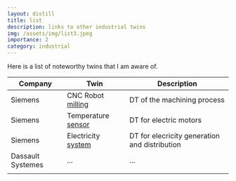 ```yaml
---
layout: distill
title: list
description: links to other industrial twins
img: /assets/img/list3.jpeg
importance: 2
category: industrial
---
```



Here is a list of noteworthy twins that I am aware of.

| Company          | Twin | Description |
|------------------|------|-------------|
| Siemens          | CNC Robot [milling](https://new.siemens.com/global/en/products/automation/systems/sinumerik-one.html) | DT of the machining process        |
| Siemens          | Temperature [sensor](https://youtu.be/86vkjykbHRM) | DT for electric motors        |
| Siemens          | Electricity [system](https://new.siemens.com/global/en/products/energy/energy-automation-and-smart-grid/electrical-digital-twin.html) | DT for elecricity generation and distribution       |
| Dassault Systemes | ... | ...        | 
|                  |      |             | 